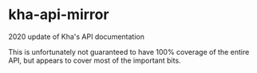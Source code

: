 # kha-api-mirror
2020 update of Kha's API documentation

This is unfortunately not guaranteed to have 100% coverage of the entire API, but appears to cover most of the important bits.
